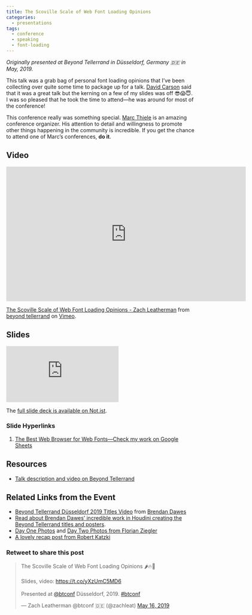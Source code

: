 ```yaml
---
title: The Scoville Scale of Web Font Loading Opinions
categories:
  - presentations
tags:
  - conference
  - speaking
  - font-loading
---
```


_Originally presented at Beyond Tellerrand in Düsseldorf, Germany 🇩🇪 in May, 2019._

This talk was a grab bag of personal font loading opinions that I’ve been collecting over quite some time to package up for a talk. [David Carson](http://www.davidcarsondesign.com/) said that it was a great talk but the kerning on a few of my slides was off 😎😱😇. I was so pleased that he took the time to attend—he was around for most of the conference!

This conference really was something special. [Marc Thiele](https://twitter.com/marcthiele) is an amazing conference organizer. His attention to detail and willingness to promote other things happening in the community is incredible. If you get the chance to attend one of Marc’s conferences, **do it**.

## Video

<div><div class="fluid-width-video-wrapper"><iframe src="https://player.vimeo.com/video/336091879" width="640" height="360" frameborder="0" allow="autoplay; fullscreen" allowfullscreen></iframe></div></div>
<p><a href="https://vimeo.com/336091879">The Scoville Scale of Web Font Loading Opinions - Zach Leatherman</a> from <a href="https://vimeo.com/beyondtellerrand">beyond tellerrand</a> on <a href="https://vimeo.com">Vimeo</a>.</p>

## Slides

<div><div class="fluid-width-video-wrapper"><iframe src="https://noti.st/zachleat/Abp5Y7/embed" frameborder="0" allowfullscreen></iframe></div></div>

The [full slide deck is available on Not.ist](https://noti.st/zachleat/Abp5Y7/the-scoville-scale-of-web-font-loading-opinions).

### Slide Hyperlinks

<ol class="reference-links">
    <!-- <li id="test1"><a href="#" class="no-underline">Some other thing</a></li> -->
    <li><a id="bwb" href="https://docs.google.com/spreadsheets/d/1lXw1vtJUgouOgpiq2LeES4gOf0SLO7HylDKdVhlRJ04/edit?usp=sharing" class="no-underline break">The Best Web Browser for Web Fonts—Check my work on Google Sheets</a></li>
</ol>

## Resources

* [Talk description and video on Beyond Tellerrand](https://beyondtellerrand.com/events/duesseldorf-2019/speakers/zach-leatherman)

## Related Links from the Event

* <a href="https://vimeo.com/336343651">Beyond Tellerrand D&uuml;sseldorf 2019 Titles Video</a> from <a href="https://vimeo.com/bjdawes">Brendan Dawes</a>
* [Read about Brendan Dawes’ incredible work in Houdini creating the Beyond Tellerrand titles and posters](http://brendandawes.com/projects/beyondtellerrand2019).
* [Day One Photos](https://florian.photo/2019-05-13/) and [Day Two Photos from Florian Ziegler](https://florian.photo/2019-05-15/#slide-9)
* [A lovely recap post from Robert Katzki](https://robert.katzki.de/posts/beyond-tellerrand-2019-duesseldorf)

<div class="retweettoshare retweettoshare-m">
    <h3 class="retweettoshare_title">Retweet to share this post</h3>
    <div class="retweettoshare_widget">
        <blockquote class="twitter-tweet" data-lang="en"><p lang="da" dir="ltr">The Scoville Scale of Web Font Loading Opinions 🌶🔥🥛<br><br>Slides, video: <a href="https://t.co/yXzUmC5MD6">https://t.co/yXzUmC5MD6</a><br><br>Presented at <a href="https://twitter.com/btconf?ref_src=twsrc%5Etfw">@btconf</a> Düsseldorf, 2019. <a href="https://twitter.com/hashtag/btconf?src=hash&amp;ref_src=twsrc%5Etfw">#btconf</a></p>&mdash; Zach Leatherman @btconf 🇩🇪 (@zachleat) <a href="https://twitter.com/zachleat/status/1129035256764485632?ref_src=twsrc%5Etfw">May 16, 2019</a></blockquote>
    </div>
</div>

